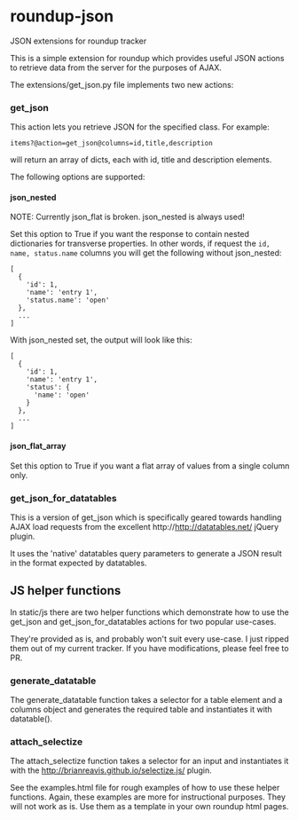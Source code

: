 roundup-json
============

JSON extensions for roundup tracker

This is a simple extension for roundup which provides useful JSON actions to
retrieve data from the server for the purposes of AJAX.

The extensions/get_json.py file implements two new actions:

### get_json
This action lets you retrieve JSON for the specified class. For example:
```
items?@action=get_json@columns=id,title,description
```
will return an array of dicts, each with id, title and description elements.

The following options are supported:

#### json_nested
NOTE: Currently json_flat is broken. json_nested is always used!

Set this option to True if you want the response to contain nested dictionaries for transverse properties.
In other words, if request the `id, name, status.name` columns you will get the following without json_nested:
```
[
  {
    'id': 1,
    'name': 'entry 1',
    'status.name': 'open'
  },
  ...
]
```
With json_nested set, the output will look like this:
```
[
  {
    'id': 1,
    'name': 'entry 1',
    'status': {
      'name': 'open'
    }
  },
  ...
]
```

#### json_flat_array
Set this option to True if you want a flat array of values from a single column only.

### get_json_for_datatables
This is a version of get_json which is specifically geared towards handling
AJAX load requests from the excellent http://http://datatables.net/ jQuery
plugin.

It uses the 'native' datatables query parameters to generate a JSON result in the format
expected by datatables.

JS helper functions
-------------------
In static/js there are two helper functions which demonstrate how to use the
get_json and get_json_for_datatables actions for two popular use-cases.

They're provided as is, and probably won't suit every use-case. I just ripped them
out of my current tracker. If you have modifications, please feel free to PR.

### generate_datatable
The generate_datatable function takes a selector for a table element and a columns
object and generates the required table and instantiates it with datatable().

### attach_selectize
The attach_selectize function takes a selector for an input and instantiates it with
the http://brianreavis.github.io/selectize.js/ plugin.

See the examples.html file for rough examples of how to use these helper functions.
Again, these examples are more for instructional purposes. They will not work as is.
Use them as a template in your own roundup html pages.
